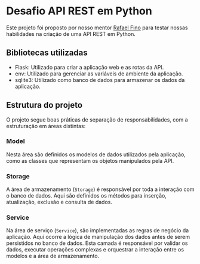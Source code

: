 # Desafio API REST em Python

Este projeto foi proposto por nosso mentor [Rafael Fino](https://github.com/RafaelFino) para testar nossas habilidades na criação de uma API REST em Python.

## Bibliotecas utilizadas

- Flask: Utilizado para criar a aplicação web e as rotas da API.
- env: Utilizado para gerenciar as variáveis de ambiente da aplicação.
- sqlite3: Utilizado como banco de dados para armazenar os dados da aplicação.

## Estrutura do projeto

O projeto segue boas práticas de separação de responsabilidades, com a estruturação em áreas distintas:

### Model

Nesta área são definidos os modelos de dados utilizados pela aplicação, como as classes que representam os objetos manipulados pela API.

### Storage

A área de armazenamento (`Storage`) é responsável por toda a interação com o banco de dados. Aqui são definidos os métodos para inserção, atualização, exclusão e consulta de dados.

### Service

Na área de serviço (`Service`), são implementadas as regras de negócio da aplicação. Aqui ocorre a lógica de manipulação dos dados antes de serem persistidos no banco de dados. Esta camada é responsável por validar os dados, executar operações complexas e orquestrar a interação entre os modelos e a área de armazenamento.
